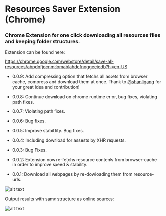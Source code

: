 # Resources Saver Extension (Chrome)

### Chrome Extension for one click downloading all resources files and keeping folder structures.

Extension can be found here:


https://chrome.google.com/webstore/detail/save-all-resources/abpdnfjocnmdomablahdcfnoggeeiedb?hl=en-US

- 0.0.9: Add compressing option that fetchs all assets from browser cache, compress and download them at once. Thank to [@shanligang](https://github.com/shanligang) for your great idea and contribution!

- 0.0.8: Continue download on chrome runtime error, bug fixes, violating path fixes.

- 0.0.7: Violating path fixes.

- 0.0.6: Bug fixes.

- 0.0.5: Improve stabitility. Bug fixes.

- 0.0.4: Including download for assests by XHR requests.

- 0.0.3: Bug Fixes.

- 0.0.2: Extension now re-fetchs resource contents from browser-cache in order to improve speed & stability.

- 0.0.1: Download all webpages by re-dowloading them from resource-urls.

![alt text](https://github.com/up209d/ResourcesSaverExt/blob/master/screenshot.png?raw=true)

Output results with same structure as online sources:

![alt text](https://github.com/up209d/ResourcesSaverExt/blob/master/screenshot2.png?raw=true)
